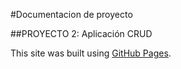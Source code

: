 #Documentacion de proyecto

##PROYECTO 2: Aplicación CRUD

This site was built using [GitHub Pages](https://pages.github.com/).